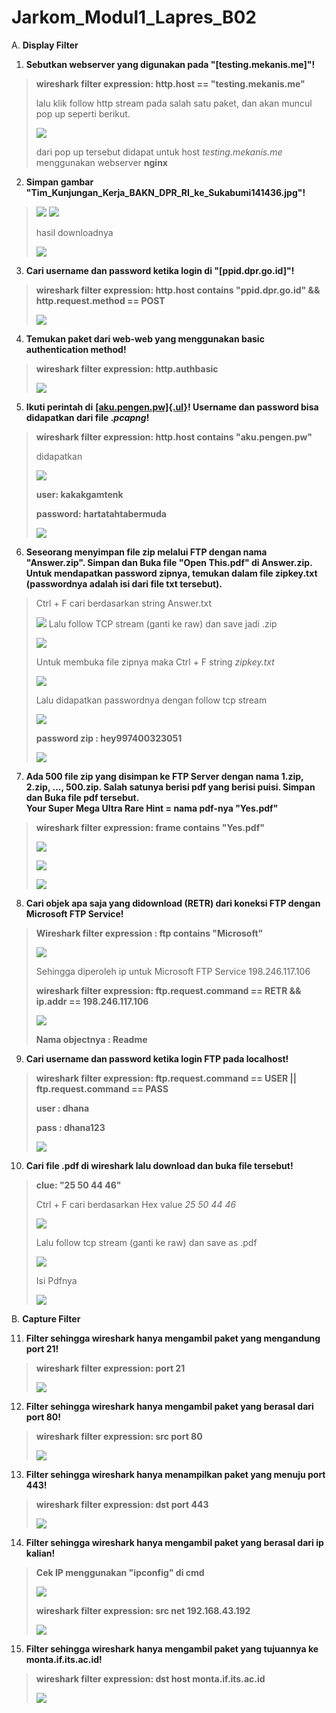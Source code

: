 # Jarkom_Modul1_Lapres_B02

A.  **Display Filter**

1.  **Sebutkan webserver yang digunakan pada
    \"[testing.mekanis.me]\"!**

> **wireshark filter expression: http.host == \"testing.mekanis.me\"**
>
> lalu klik follow http stream pada salah satu paket, dan akan muncul
> pop up seperti berikut.
>
> ![](.//media/image1.png)
>
> dari pop up tersebut didapat untuk host *testing.mekanis.me*
> menggunakan webserver **nginx**

2.  **Simpan gambar
    \"Tim_Kunjungan_Kerja_BAKN_DPR_RI_ke_Sukabumi141436.jpg\"!**

> ![](.//media/image2.png)
> ![](.//media/image3.png)
>
> hasil downloadnya
>
> ![](.//media/image4.jpg)

3.  **Cari username dan password ketika login di
    \"[ppid.dpr.go.id]\"!**

> **wireshark filter expression: http.host contains \"ppid.dpr.go.id\"
> && http.request.method == POST**
>
> ![](.//media/image5.png)

4.  **Temukan paket dari web-web yang menggunakan basic authentication
    method!**

> **wireshark filter expression: http.authbasic**
>
> ![](.//media/image6.png)

5.  **Ikuti perintah di**
    **[[aku.pengen.pw]{.ul}](http://aku.pengen.pw/)! Username dan
    password bisa didapatkan dari file .*pcapng*!**

> **wireshark filter expression: http.host contains \"aku.pengen.pw\"**
>
> didapatkan
>
> ![](.//media/image7.png)
>
> **user: kakakgamtenk**
>
> **password: hartatahtabermuda**
>
> ![](.//media/image8.png)

6.  **Seseorang menyimpan file zip melalui FTP dengan nama
    \"Answer.zip\". Simpan dan Buka file \"Open This.pdf\" di
    Answer.zip. Untuk mendapatkan password zipnya, temukan dalam file
    zipkey.txt (passwordnya adalah isi dari file txt tersebut).**

> Ctrl + F cari berdasarkan string Answer.txt
>
> ![](.//media/image9.png)
> Lalu follow TCP stream (ganti ke raw) dan save jadi .zip
>
> ![](.//media/image10.png)
>
> Untuk membuka file zipnya maka Ctrl + F string *zipkey.txt*
>
> ![](.//media/image11.png)
>
> Lalu didapatkan passwordnya dengan follow tcp stream
>
> ![](.//media/image12.png)
>
> **password zip : hey997400323051**
>
> ![](.//media/image13.png)

7.  **Ada 500 file zip yang disimpan ke FTP Server dengan nama 1.zip,
    2.zip, \..., 500.zip. Salah satunya berisi pdf yang berisi puisi.
    Simpan dan Buka file pdf tersebut.\
    Your Super Mega Ultra Rare Hint = nama pdf-nya \"Yes.pdf\"**

> **wireshark filter expression: frame contains \"Yes.pdf\"**
>
> ![](.//media/image14.png)
>
> ![](.//media/image15.png)
>
> ![](.//media/image16.png)

8.  **Cari objek apa saja yang didownload (RETR) dari koneksi FTP dengan
    Microsoft FTP Service!**

> **Wireshark filter expression : ftp contains "Microsoft"**
>
> ![](.//media/image17.png)
>
> Sehingga diperoleh ip untuk Microsoft FTP Service 198.246.117.106
>
> **wireshark filter expression: ftp.request.command == RETR && ip.addr
> == 198.246.117.106**
>
> ![](.//media/image18.png)
>
> **Nama objectnya : Readme**

9.  **Cari username dan password ketika login FTP pada localhost!**

> **wireshark filter expression: ftp.request.command == USER \|\|
> ftp.request.command == PASS**
>
> **user : dhana**
>
> **pass : dhana123**
>
> ![](.//media/image19.png)

10. **Cari file .pdf di wireshark lalu download dan buka file
    tersebut!**

> **clue: \"25 50 44 46\"**
>
> Ctrl + F cari berdasarkan Hex value *25 50 44 46*
>
> ![](.//media/image20.png)
>
> Lalu follow tcp stream (ganti ke raw) dan save as .pdf
>
> ![](.//media/image21.png)
>
> Isi Pdfnya
>
> ![](.//media/image22.png)

B.  **Capture Filter**

11. **Filter sehingga wireshark hanya mengambil paket yang mengandung
    port 21!**

> **wireshark filter expression: port 21**
>
> ![](.//media/image23.png)

12. **Filter sehingga wireshark hanya mengambil paket yang berasal dari
    port 80!**

> **wireshark filter expression: src port 80**
>
> ![](.//media/image24.png)

13. **Filter sehingga wireshark hanya menampilkan paket yang menuju port
    443!**

> **wireshark filter expression: dst port 443**
>
> ![](.//media/image25.png)

14. **Filter sehingga wireshark hanya mengambil paket yang berasal dari
    ip kalian!**

> **Cek IP menggunakan "ipconfig" di cmd**
>
> ![](.//media/image26.png)
>
> **wireshark filter expression: src net 192.168.43.192**
>
> ![](.//media/image27.png)

15. **Filter sehingga wireshark hanya mengambil paket yang tujuannya ke
    monta.if.its.ac.id!**

> **wireshark filter expression: dst host monta.if.its.ac.id**
>
> ![](.//media/image28.png)
